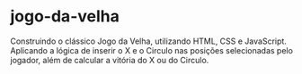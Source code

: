 # jogo-da-velha
Construindo o clássico Jogo da Velha, utilizando HTML, CSS e JavaScript. Aplicando a lógica de inserir o X e o Circulo nas posições selecionadas pelo jogador, além de calcular a vitória do X ou do Circulo.
